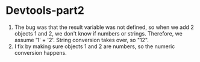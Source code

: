 # Devtools-part2

1. The bug was that the result variable was not defined, so when we add 2 objects 1 and 2, we don't know if numbers or strings. Therefore, we assume '1' + '2'. String conversion takes over, so "12". 
2. I fix by making sure objects 1 and 2 are numbers, so the numeric conversion happens. 